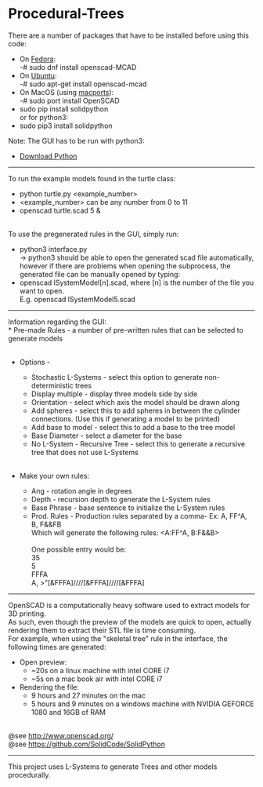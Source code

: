# Procedural-Trees

 There are a number of packages that have to be installed before using this code: <br>
 - On <A HREF="https://start.fedoraproject.org">Fedora</A>: <br>
 -# sudo dnf install openscad-MCAD <br>
 - On <A HREF="https://www.ubuntu.com/desktop">Ubuntu</A>: <br>
 -# sudo apt-get install openscad-mcad <br>
 - On MacOS (using <A HREF="https://www.macports.org">macports</A>): <br>
 -# sudo port install OpenSCAD <br>
 - sudo pip install solidpython <br>
 or for python3: <br>
 - sudo pip3 install solidpython<br>

Note: The GUI has to be run with python3:<br>
 - <A HREF="https://www.python.org/downloads/">Download Python</A><br>

<hr>

 To run the example models found in the turtle class:<br>
 - python turtle.py \<example_number\><br>
 - \<example_number\> can be any number from 0 to 11
 - openscad turtle.scad 5 & <br><br>

 To use the pregenerated rules in the GUI, simply run: <br>
 - python3 interface.py <br>
 -> python3 should be able to open the generated scad file automatically, <br>
    however if there are problems when opening the subprocess, the generated file can be manually opened by typing: <br>
 - openscad lSystemModel[n].scad, where [n] is the number of the file you want to open. <br>
   E.g. openscad lSystemModel5.scad<br>

<hr>
Information regarding the GUI: <br>
 * Pre-made Rules - a number of pre-written rules that can be selected to generate models <br><br>

 * Options - <br>
	* Stochastic L-Systems - select this option to generate non-deterministic trees <br>
	* Display multiple - display three models side by side <br>
	* Orientation - select which axis the model should be drawn along <br>
	* Add spheres - select this to add spheres in between the cylinder connections. (Use this if generating a model to be printed) <br>
	* Add base to model - select this to add a base to the tree model <br>
	* Base Diameter - select a diameter for the base <br>
	* No L-System - Recursive Tree - select this to generate a recursive tree that does not use L-Systems <br><br>

 * Make your own rules:
	* Ang - rotation angle in degrees <br>
	* Depth - recursion depth to generate the L-System rules <br>
	* Base Phrase - base sentence to initialize the L-System rules <br>
	* Prod. Rules - Production rules separated by a comma- Ex: A, FF^A, B, F&&FB <br>
Which will generate the following rules: <A:FF^A, B:F&&B> <br><br>
One possible entry would be: <br>
35<br>
5<br>
FFFA<br>
A, >”[&FFFA]////[&FFFA]////[&FFFA]<br>


<hr>

OpenSCAD is a computationally heavy software used to extract models for 3D printing. <br>
As such, even though the preview of the models are quick to open, actually rendering them to extract their STL file is time consuming.<br>
For example, when using the "skeletal tree" rule in the interface, the following times are generated:<br>
 * Open preview: <br>
	* ~20s on a linux machine with intel CORE i7 <br>
	* ~5s on a mac book air with intel CORE i7 <br>
 * Rendering the file: <br>
	* 9 hours and 27 minutes on the mac <br>
	* 5 hours and 9 minutes on a windows machine with NVIDIA GEFORCE 1080 and 16GB of RAM <br><br>

 @see http://www.openscad.org/<br>
 @see https://github.com/SolidCode/SolidPython

<hr>

This project uses L-Systems to generate Trees and other models procedurally. 
